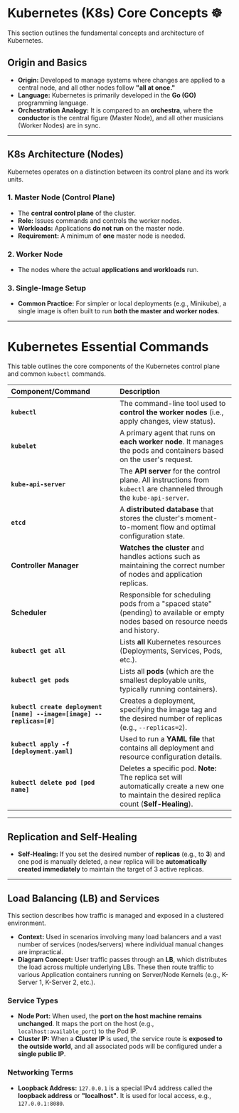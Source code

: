 # Kubernetes (K8s) Core Concepts ☸️

This section outlines the fundamental concepts and architecture of Kubernetes.

## Origin and Basics
* **Origin:** Developed to manage systems where changes are applied to a central node, and all other nodes follow **"all at once."**
* **Language:** Kubernetes is primarily developed in the **Go (GO)** programming language.
* **Orchestration Analogy:** It is compared to an **orchestra**, where the **conductor** is the central figure (Master Node), and all other musicians (Worker Nodes) are in sync.

---

## K8s Architecture (Nodes)

Kubernetes operates on a distinction between its control plane and its work units.

### 1. Master Node (Control Plane)
* The **central control plane** of the cluster.
* **Role:** Issues commands and controls the worker nodes.
* **Workloads:** Applications **do not run** on the master node.
* **Requirement:** A minimum of **one** master node is needed.

### 2. Worker Node
* The nodes where the actual **applications and workloads** run.

### 3. Single-Image Setup
* **Common Practice:** For simpler or local deployments (e.g., Minikube), a single image is often built to run **both the master and worker nodes**.

---

# Kubernetes Essential Commands

This table outlines the core components of the Kubernetes control plane and common `kubectl` commands.

| Component/Command | Description |
| :--- | :--- |
| **`kubectl`** | The command-line tool used to **control the worker nodes** (i.e., apply changes, view status). |
| **`kubelet`** | A primary agent that runs on **each worker node**. It manages the pods and containers based on the user's request. |
| **`kube-api-server`** | The **API server** for the control plane. All instructions from `kubectl` are channeled through the `kube-api-server`. |
| **`etcd`** | A **distributed database** that stores the cluster's moment-to-moment flow and optimal configuration state. |
| **Controller Manager** | **Watches the cluster** and handles actions such as maintaining the correct number of nodes and application replicas. |
| **Scheduler** | Responsible for scheduling pods from a "spaced state" (pending) to available or empty nodes based on resource needs and history. |
| **`kubectl get all`** | Lists **all** Kubernetes resources (Deployments, Services, Pods, etc.). |
| **`kubectl get pods`** | Lists all **pods** (which are the smallest deployable units, typically running containers). |
| **`kubectl create deployment [name] --image=[image] --replicas=[#]`** | Creates a deployment, specifying the image tag and the desired number of replicas (e.g., `--replicas=2`). |
| **`kubectl apply -f [deployment.yaml]`** | Used to run a **YAML file** that contains all deployment and resource configuration details. |
| **`kubectl delete pod [pod name]`** | Deletes a specific pod. **Note:** The replica set will automatically create a new one to maintain the desired replica count (**Self-Healing**). |

---

## Replication and Self-Healing 

* **Self-Healing:** If you set the desired number of **replicas** (e.g., to **3**) and one pod is manually deleted, a new replica will be **automatically created immediately** to maintain the target of 3 active replicas.

---

## Load Balancing (LB) and Services 

This section describes how traffic is managed and exposed in a clustered environment.

* **Context:** Used in scenarios involving many load balancers and a vast number of services (nodes/servers) where individual manual changes are impractical.
* **Diagram Concept:** User traffic passes through an **LB**, which distributes the load across multiple underlying LBs. These then route traffic to various Application containers running on Server/Node Kernels (e.g., K-Server 1, K-Server 2, etc.).

### Service Types

* **Node Port:** When used, the **port on the host machine remains unchanged**. It maps the port on the host (e.g., `localhost:available_port`) to the Pod IP.
* **Cluster IP:** When a **Cluster IP** is used, the service route is **exposed to the outside world**, and all associated pods will be configured under a **single public IP**.

### Networking Terms

* **Loopback Address:** `127.0.0.1` is a special IPv4 address called the **loopback address** or **"localhost"**. It is used for local access, e.g., `127.0.0.1:8080`.
